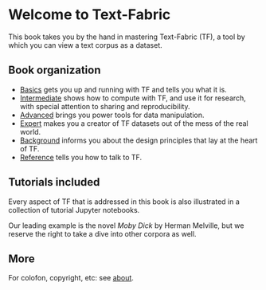 # Welcome to Text-Fabric

This book takes you by the hand in mastering Text-Fabric (TF),
a tool by which you can view a text corpus as a dataset.

## Book organization

*   [Basics](Basics/) gets you up and running with TF and tells you what it is.
*   [Intermediate]() shows how to compute with TF, and use it for research,
    with special attention to sharing and reproducibility.
*   [Advanced]() brings you power tools for data manipulation.
*   [Expert]() makes you a creator of TF datasets out of the mess of the real world.
*   [Background]() informs you about the design principles that lay at the heart of TF.
*   [Reference]() tells you how to talk to TF.

## Tutorials included

Every aspect of TF that is addressed in this book is also illustrated in
a collection of tutorial Jupyter notebooks.

Our leading example is the novel *Moby Dick* by Herman Melville, but we reserve the
right to take a dive into other corpora as well.

## More

For colofon, copyright, etc: see [about](about.md).
